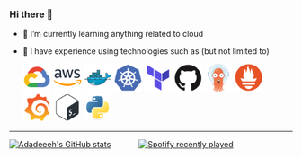 ### Hi there 👋

- 🌱 I’m currently learning anything related to cloud
- 🧰 I have experience using technologies such as (but not limited to)

    <img src="https://github.com/devicons/devicon/blob/master/icons/googlecloud/googlecloud-original.svg" alt="Google Cloud" width="50" height="50"/> <img src="https://github.com/devicons/devicon/blob/master/icons/amazonwebservices/amazonwebservices-original-wordmark.svg" alt="AWS" width="50" height="50"/> <img src="https://github.com/devicons/devicon/blob/master/icons/docker/docker-original.svg" alt="Docker" width="50" height="50"/> <img src="https://github.com/devicons/devicon/blob/master/icons/kubernetes/kubernetes-plain.svg" alt="Kubernetes" width="50" height="50"/> <img src="https://github.com/devicons/devicon/blob/master/icons/terraform/terraform-original.svg" alt="Terraform" width="50" height="50"/> <img src="https://github.com/devicons/devicon/blob/master/icons/github/github-original.svg" alt="GitHub Actions" width="50" height="50"/> <img src="https://github.com/devicons/devicon/blob/master/icons/argocd/argocd-original.svg" alt="ArgoCD" width="50" height="50"/> <img src="https://github.com/devicons/devicon/blob/master/icons/prometheus/prometheus-original.svg" alt="Prometheus" width="50" height="50"/> <img src="https://github.com/devicons/devicon/blob/master/icons/grafana/grafana-original.svg" alt="Grafana" width="50" height="50"/> <img src="https://github.com/devicons/devicon/blob/master/icons/bash/bash-plain.svg" alt="Bash" width="50" height="50"/> <img src="https://github.com/devicons/devicon/blob/master/icons/python/python-original.svg" alt="Python" width="50" height="50"/>
---

[![Adadeeeh's GitHub stats](https://github-readme-stats.vercel.app/api?username=adadeeeh&count_private=true&show_icons=true&theme=onedark)](https://github.com/anuraghazra/github-readme-stats) &emsp;&emsp;&emsp; [![Spotify recently played](https://spotify-recently-played-readme.vercel.app/api?user=adadeeeh&count=3)](https://open.spotify.com/user/adadeeeh)
<!--
**adadeeeh/adadeeeh** is a ✨ _special_ ✨ repository because its `README.md` (this file) appears on your GitHub profile.

Here are some ideas to get you started:

- 🔭 I’m currently working on ...
- 🌱 I’m currently learning ...
- 👯 I’m looking to collaborate on ...
- 🤔 I’m looking for help with ...
- 💬 Ask me about ...
- 📫 How to reach me: ...
- 😄 Pronouns: ...
- ⚡ Fun fact: ...
-->
